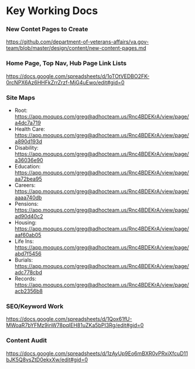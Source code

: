 # Key Working Docs

### New Contet Pages to Create
https://github.com/department-of-veterans-affairs/va.gov-team/blob/master/design/content/new-content-pages.md

### Home Page, Top Nav, Hub Page Link Lists
https://docs.google.com/spreadsheets/d/1oTOtVEDBO2FK-0rcNPX6Az6HHFkZrrZrzf-MjG4uEwo/edit#gid=0


### Site Maps
- Root: https://app.moqups.com/greg@adhocteam.us/Rnc4BDEKrA/view/page/a4dc7a719 
- Health Care: https://app.moqups.com/greg@adhocteam.us/Rnc4BDEKrA/view/page/a890d193d
- Disability: https://app.moqups.com/greg@adhocteam.us/Rnc4BDEKrA/view/page/a36036e90
- Education: https://app.moqups.com/greg@adhocteam.us/Rnc4BDEKrA/view/page/aa72bea95
- Careers: https://app.moqups.com/greg@adhocteam.us/Rnc4BDEKrA/view/page/aaaa740db
- Pensions:  https://app.moqups.com/greg@adhocteam.us/Rnc4BDEKrA/view/page/ad90d40c2
- Housing:  https://app.moqups.com/greg@adhocteam.us/Rnc4BDEKrA/view/page/aaf60ab05
- Life Ins:  https://app.moqups.com/greg@adhocteam.us/Rnc4BDEKrA/view/page/abd7f5456
- Burials: https://app.moqups.com/greg@adhocteam.us/Rnc4BDEKrA/view/page/adc778cbd
- Records: https://app.moqups.com/greg@adhocteam.us/Rnc4BDEKrA/view/page/acb2356b8


### SEO/Keyword Work
https://docs.google.com/spreadsheets/d/1Qox61fU-MWoaR7bYFMz9inW78pqIEH81uZKa5bPI3Rg/edit#gid=0


### Content Audit
https://docs.google.com/spreadsheets/d/1zAyUp9Eo6mBXR0vPRxiXfcuD11bJK5Q8vsZtD0ekxXw/edit#gid=0
